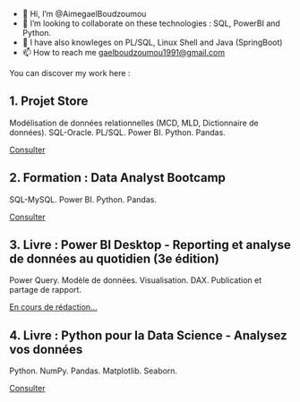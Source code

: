 - 👋 Hi, I’m @AimegaelBoudzoumou
- 💞️ I’m looking to collaborate on these technologies : SQL, PowerBI and Python.
- 👀 I have also knowleges on PL/SQL, Linux Shell and Java (SpringBoot)
- 📫 How to reach me gaelboudzoumou1991@gmail.com
<!-- 👀 I’m interested in Linux, Testing Software, Java, SQL and PL/SQL jobs -->
<!-- 🌱 I’m currently learning Shell, PL/SQL and SpringBoot -->

You can discover my work here :

## 1. Projet Store
Modélisation de données relationnelles (MCD, MLD, Dictionnaire de données). SQL-Oracle. PL/SQL. Power BI. Python. Pandas.

[Consulter](https://github.com/AimegaelBoudzoumou/Store-SQL)

## 2. Formation : Data Analyst Bootcamp
SQL-MySQL. Power BI. Python. Pandas. <!-- Adding later : Excel, AWS, Azure-->

[Consulter](https://github.com/AimegaelBoudzoumou/Data-Analyst-Bootcamp)

## 3. Livre : Power BI Desktop - Reporting et analyse de données au quotidien (3e édition)
Power Query. Modèle de données. Visualisation. DAX. Publication et partage de rapport.

[En cours de rédaction...](#)

## 4. Livre : Python pour la Data Science - Analysez vos données
Python. NumPy. Pandas. Matplotlib. Seaborn.

[Consulter](https://github.com/AimegaelBoudzoumou/Python-pour-la-Data-Science/tree/main)

<!--
## Autres ressources
[Consulter](https://github.com/AimegaelBoudzoumou?tab=repositories)
-->

<!--
## 3. Le langage SQL pour la Data Science
[Consulter](https://github.com/AimegaelBoudzoumou/#)
-->

<!--
## 4. Power BI Desktop - Traiter, analyser les données et concevoir des tableaux de bord
[Consulter](https://github.com/AimegaelBoudzoumou/#)
-->

<!-- [Consulter](https://github.com/AimegaelBoudzoumou/#) -->

<!--
## 5. Power BI - Many projects
[Power BI - Many projects](https://github.com/AimegaelBoudzoumou/Power-BI-Many-Projects)
-->

<!--
## 5. Statistiques descriptives avec Python
[GitHub weblink - Statistiques descriptives avec Python](https://github.com/AimegaelBoudzoumou/#) 
-->

<!--
## 6. Business Intelligence avec Python - Créez vos outils BI de A à Z
[GitHub weblink - Business Intelligence avec Python](https://github.com/AimegaelBoudzoumou/#) 
-->

<!--
Profil CB :
- Expérience de travail en tant que Data analyst
- Tuto Linux, PL/SQL
- Projets et ou Formations : dbt, snowflake, Big Query, Alteryx, Airflow, Dataiku, Cloud, Machine Leaning, Data Scientist, etc. 
-->
